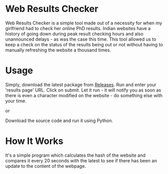 # Web Results Checker
Web Results Checker is a simple tool made out of a necessity for when my girlfriend had to check her online PhD results. Indian websites have a history of going down during peak result checking hours and also unannounced delays - as was the case this time. This tool allowed us to keep a check on the status of the results being out or not without having to manually refreshing the website a thousand times.

# Usage
Simply, download the latest package from [Releases](https://github.com/sudotman/online-results-notifier/releases). Run and enter your 'results page' URL. Click on submit. Let it run - it will notify you as soon as there is even a character modified on the website - do something else with your time.

or

Download the source code and run it using Python.

# How It Works
It's a simple program which calculates the hash of the website and compares it every 20 seconds with the latest to see if there has been an update to the content of the webpage.
